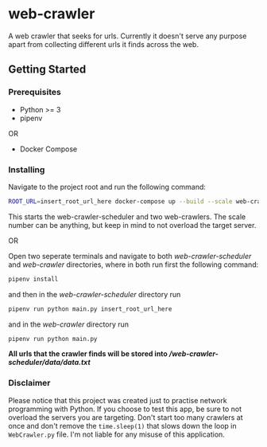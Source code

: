 # web-crawler
A web crawler that seeks for urls. Currently it doesn't serve any purpose apart from collecting different urls it finds across the web.
## Getting Started

### Prerequisites

- Python >= 3
- pipenv

OR

- Docker Compose


### Installing

Navigate to the project root and run the following command:

```bash
ROOT_URL=insert_root_url_here docker-compose up --build --scale web-crawler=2
```

This starts the web-crawler-scheduler and two web-crawlers. The scale number can be anything, but keep in mind to not overload the target server.

OR

Open two seperate terminals and navigate to both _web-crawler-scheduler_ and _web-crawler_ directories, where in both run first the following command:

```bash
pipenv install
```

and then in the _web-crawler-scheduler_ directory run

```bash
pipenv run python main.py insert_root_url_here
```

and in the _web-crawler_ directory run

```bash
pipenv run python main.py
```

**All urls that the crawler finds will be stored into _/web-crawler-scheduler/data/data.txt_**

### Disclaimer
Please notice that this project was created just to practise network programming with Python. If you choose to test this app, be sure to not overload the servers you are targeting. Don't start too many crawlers at once and don't remove the `time.sleep(1)` that slows down the loop in `WebCrawler.py` file. I'm not liable for any misuse of this application.
